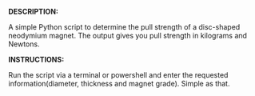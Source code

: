 **DESCRIPTION:**

A simple Python script to determine the pull strength of a disc-shaped neodymium magnet. The output gives you pull strength in kilograms and Newtons.


**INSTRUCTIONS:**

Run the script via a terminal or powershell and enter the requested information(diameter, thickness and magnet grade). Simple as that. 
